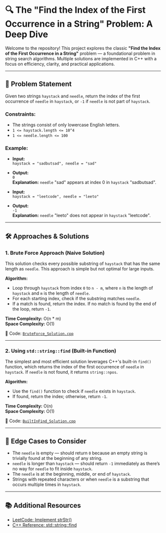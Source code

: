 # 🔍 The "Find the Index of the First Occurrence in a String" Problem: A Deep Dive

Welcome to the repository! This project explores the classic **"Find the Index of the First Occurrence in a String"** problem — a foundational problem in string search algorithms. Multiple solutions are implemented in C++ with a focus on efficiency, clarity, and practical applications.

---

## 🎯 Problem Statement

Given two strings `haystack` and `needle`, return the index of the first occurrence of `needle` in `haystack`, or `-1` if `needle` is not part of `haystack`.

### Constraints:
- The strings consist of only lowercase English letters.
- `1 <= haystack.length <= 10^4`
- `1 <= needle.length <= 100`

### Example:
- **Input:**  
  `haystack = "sadbutsad", needle = "sad"`  
- **Output:**  
  `0`  
  **Explanation:** `needle` "sad" appears at index 0 in `haystack` "sadbutsad".

- **Input:**  
  `haystack = "leetcode", needle = "leeto"`  
- **Output:**  
  `-1`  
  **Explanation:** `needle` "leeto" does not appear in `haystack` "leetcode".

---

## 🛠️ Approaches & Solutions

### 1. Brute Force Approach (Naive Solution)

This solution checks every possible substring of `haystack` that has the same length as `needle`. This approach is simple but not optimal for large inputs.

**Algorithm:**
- Loop through `haystack` from index `0` to `n - m`, where `n` is the length of `haystack` and `m` is the length of `needle`.
- For each starting index, check if the substring matches `needle`.
- If a match is found, return the index. If no match is found by the end of the loop, return `-1`.

**Time Complexity:** O(n * m)  
**Space Complexity:** O(1)

🔗 Code: [`BruteForce_Solution.cpp`](./BruteForce_Solution.cpp)

---

### 2. Using `std::string::find` (Built-in Function)

The simplest and most efficient solution leverages C++'s built-in `find()` function, which returns the index of the first occurrence of `needle` in `haystack`. If `needle` is not found, it returns `string::npos`.

**Algorithm:**
- Use the `find()` function to check if `needle` exists in `haystack`.
- If found, return the index; otherwise, return `-1`.

**Time Complexity:** O(n)  
**Space Complexity:** O(1)

🔗 Code: [`BuiltInFind_Solution.cpp`](./BuiltInFind_Solution.cpp)

---

## 🧪 Edge Cases to Consider

- The `needle` is empty — should return `0` because an empty string is trivially found at the beginning of any string.
- `needle` is longer than `haystack` — should return `-1` immediately as there’s no way for `needle` to fit inside `haystack`.
- The `needle` is at the beginning, middle, or end of `haystack`.
- Strings with repeated characters or when `needle` is a substring that occurs multiple times in `haystack`.

---

## 📚 Additional Resources

- [LeetCode: Implement strStr()](https://leetcode.com/problems/implement-strstr/)
- [C++ Reference: std::string::find](https://en.cppreference.com/w/cpp/string/basic_string/find)
